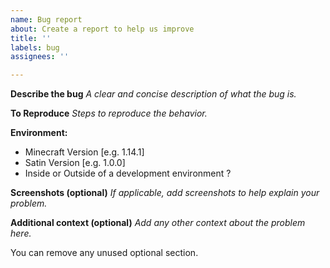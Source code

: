 ```yaml
---
name: Bug report
about: Create a report to help us improve
title: ''
labels: bug
assignees: ''

---
```


**Describe the bug**
*A clear and concise description of what the bug is.*

**To Reproduce**
*Steps to reproduce the behavior.*

**Environment:**
 - Minecraft Version [e.g. 1.14.1]
 - Satin Version [e.g. 1.0.0]
 - Inside or Outside of a development environment ?

**Screenshots (optional)**
*If applicable, add screenshots to help explain your problem.*

**Additional context (optional)**
*Add any other context about the problem here.*

You can remove any unused optional section.
